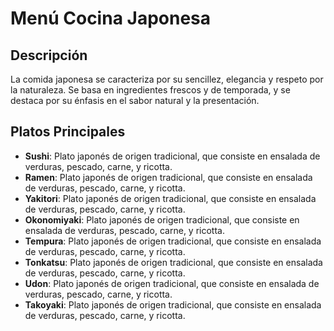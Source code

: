 # Menú Cocina Japonesa

## Descripción
La comida japonesa se caracteriza por su sencillez, elegancia y respeto por la naturaleza. Se basa en ingredientes frescos y de temporada, y se destaca por su énfasis en el sabor natural y la presentación. 

## Platos Principales
- **Sushi**: Plato japonés de origen tradicional, que consiste en ensalada de verduras, pescado, carne, y ricotta. 
- **Ramen**: Plato japonés de origen tradicional, que consiste en ensalada de verduras, pescado, carne, y ricotta. 
- **Yakitori**: Plato japonés de origen tradicional, que consiste en ensalada de verduras, pescado, carne, y ricotta. 
- **Okonomiyaki**: Plato japonés de origen tradicional, que consiste en ensalada de verduras, pescado, carne, y ricotta. 
- **Tempura**: Plato japonés de origen tradicional, que consiste en ensalada de verduras, pescado, carne, y ricotta. 
- **Tonkatsu**: Plato japonés de origen tradicional, que consiste en ensalada de verduras, pescado, carne, y ricotta. 
- **Udon**: Plato japonés de origen tradicional, que consiste en ensalada de verduras, pescado, carne, y ricotta. 
- **Takoyaki**: Plato japonés de origen tradicional, que consiste en ensalada de verduras, pescado, carne, y ricotta.